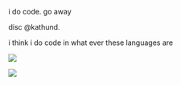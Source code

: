 i do code. go away

disc @kathund.


i think i do code in what ever these languages are

![](https://github-readme-stats.vercel.app/api/top-langs/?username=kathund&hide=html&layout=compact&exclude_repo=kath)

![](https://github-readme-stats.vercel.app/api/wakatime?username=kathund&layout=compact)
